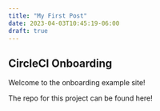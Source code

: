 ```yaml
---
title: "My First Post"
date: 2023-04-03T10:45:19-06:00
draft: true
---
```


## CircleCI Onboarding

Welcome to the onboarding example site! 

The repo for this project can be found here! 